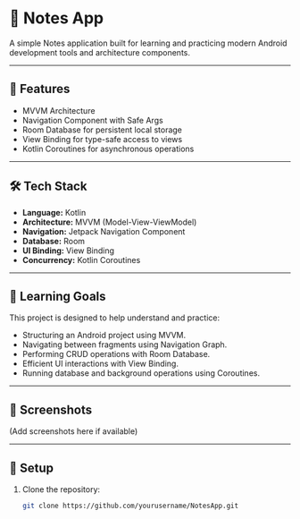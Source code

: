 # 📝 Notes App

A simple Notes application built for learning and practicing modern Android development tools and architecture components.

---

## 🚀 Features

- MVVM Architecture
- Navigation Component with Safe Args
- Room Database for persistent local storage
- View Binding for type-safe access to views
- Kotlin Coroutines for asynchronous operations

---

## 🛠️ Tech Stack

- **Language:** Kotlin  
- **Architecture:** MVVM (Model-View-ViewModel)  
- **Navigation:** Jetpack Navigation Component  
- **Database:** Room  
- **UI Binding:** View Binding  
- **Concurrency:** Kotlin Coroutines  

---

## 🧩 Learning Goals

This project is designed to help understand and practice:

- Structuring an Android project using MVVM.
- Navigating between fragments using Navigation Graph.
- Performing CRUD operations with Room Database.
- Efficient UI interactions with View Binding.
- Running database and background operations using Coroutines.

---

## 📸 Screenshots

(Add screenshots here if available)

---

## 🔧 Setup

1. Clone the repository:
   ```bash
   git clone https://github.com/yourusername/NotesApp.git
